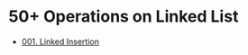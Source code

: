 # 50+ Operations on Linked List
<ul>

<li> <a href="https://practice.geeksforgeeks.org/problems/linked-list-insertion-1587115620/0" > 001. Linked Insertion </a> 
</li>

</ul>